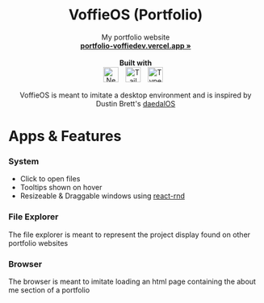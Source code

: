 <p align="center">
  <h1 align="center"><b>VoffieOS (Portfolio)</b></h1>
  <p align="center">
    My portfolio website
    <br />
    <a href="https://portfolio-voffiedev.vercel.app"><strong>portfolio-voffiedev.vercel.app »</strong></a>
    <br />
    <br />
    <strong>Built with</strong>
    <br />
    <img alt="NextJS" width="30px" style="padding-right:10px;" src="https://cdn.jsdelivr.net/gh/devicons/devicon@latest/icons/nextjs/nextjs-original.svg" />
    <img alt="TailwindCSS" width="30px" style="padding-right:10px;" src="https://cdn.jsdelivr.net/gh/devicons/devicon@latest/icons/tailwindcss/tailwindcss-original.svg" />
    <img alt="TypeScript" width="30px" style="padding-right:10px;" src="https://cdn.jsdelivr.net/gh/devicons/devicon/icons/typescript/typescript-original.svg"/>
    <br />
  </p>
</p>

<p align="center"> VoffieOS is meant to imitate a desktop environment and is inspired by Dustin Brett's <a href="https://github.com/DustinBrett/daedalOS">daedalOS</a></p>

# Apps & Features

### System

- Click to open files
- Tooltips shown on hover
- Resizeable & Draggable windows using [react-rnd](https://github.com/bokuweb/react-rnd)

### File Explorer

The file explorer is meant to represent the project display found on other portfolio websites

### Browser

The browser is meant to imitate loading an html page containing the about me section of a portfolio

